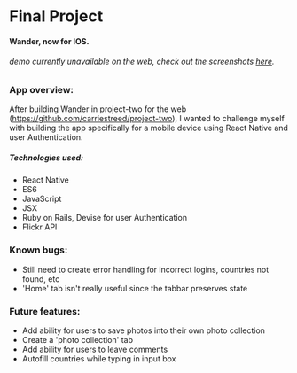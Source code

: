 # Final Project

#### Wander, now for IOS. 
###### demo currently unavailable on the web, check out the screenshots <a href="http://www.slideshare.net/CarrieStreed/wander-for-ios" target="_blank">here</a>.

### App overview:

After building Wander in project-two for the web (https://github.com/carriestreed/project-two), I wanted to challenge myself with building the app specifically for a mobile device using React Native and user Authentication. 

##### Technologies used:
- React Native
- ES6
- JavaScript
- JSX
- Ruby on Rails, Devise for user Authentication
- Flickr API


### Known bugs:

- Still need to create error handling for incorrect logins, countries not found, etc
- 'Home' tab isn't really useful since the tabbar preserves state

### Future features:

- Add ability for users to save photos into their own photo collection
- Create a 'photo collection' tab 
- Add ability for users to leave comments
- Autofill countries while typing in input box

